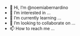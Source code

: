 - 👋 Hi, I’m @noemiabernardino
- 👀 I’m interested in ...
- 🌱 I’m currently learning ...
- 💞️ I’m looking to collaborate on ...
- 📫 How to reach me ...

<!---
noemiabernardino/noemiabernardino is a ✨ special ✨ repository because its `README.md` (this file) appears on your GitHub profile.
You can click the Preview link to take a look at your changes.
--->
